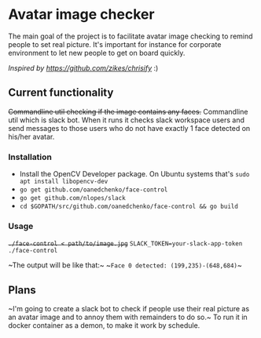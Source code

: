 # Avatar image checker
The main goal of the project is to facilitate avatar image checking to remind people to set real picture. It's important for instance for corporate environment to let new people to get on board quickly.

_Inspired by https://github.com/zikes/chrisify_ :)

## Current functionality
~~Commandline util checking if the image contains any faces.~~
Commandline util which is slack bot. When it runs it checks slack workspace users and send messages to those users who do not have exactly 1 face detected on his/her avatar.

### Installation
* Install the OpenCV Developer package. On Ubuntu systems that's `sudo apt install libopencv-dev`
* `go get github.com/oanedchenko/face-control`
* `go get github.com/nlopes/slack`
* `cd $GOPATH/src/github.com/oanedchenko/face-control && go build`

### Usage
~~`./face-control < path/to/image.jpg`~~
`SLACK_TOKEN=your-slack-app-token ./face-control`

~The output will be like that:~
~`Face 0 detected: (199,235)-(648,684)`~

## Plans
~I'm going to create a slack bot to check if people use their real picture as an avatar image and to annoy them with remainders to do so.~
To run it in docker container as a demon, to make it work by schedule.
